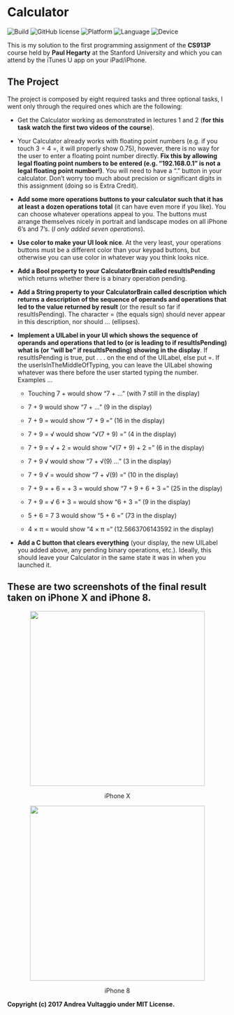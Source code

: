 # Calculator 
![Build](https://img.shields.io/badge/build-passed-brightgreen.svg)
![GitHub license](https://img.shields.io/badge/license-MIT-yellowgreen.svg)
![Platform](https://img.shields.io/badge/platform-iOS-blue.svg)
![Language](https://img.shields.io/badge/language-Swift-orange.svg)
![Device](https://img.shields.io/badge/device-iPhone-lightgrey.svg)

This is my solution to the first programming assignment of the **CS913P** course held by **Paul Hegarty** at the Stanford University and which you can attend by the iTunes U app on your iPad/iPhone.

## The Project
The project is composed by eight required tasks and three optional tasks, I went only through the required ones which are the following:

- Get the Calculator working as demonstrated in lectures 1 and 2 (**for this task watch the first two videos of the course**).

- Your Calculator already works with floating point numbers (e.g. if you touch 3 ÷ 4 =, it will properly show 0.75), however, there is no way for the user to enter a floating point number directly. **Fix this by allowing legal floating point numbers to be entered (e.g. “192.168.0.1” is not a legal floating point number!)**. You will need to have a “.” button in your calculator. Don’t worry too much about precision or significant digits in this assignment (doing so is Extra Credit).

- **Add some more operations buttons to your calculator such that it has at least a dozen operations total** (it can have even more if you like). You can choose whatever operations appeal to you. The buttons must arrange themselves nicely in portrait and landscape modes on all iPhone 6’s and 7’s. (_I only added seven operations_).

- **Use color to make your UI look nice**. At the very least, your operations buttons must be a different color than your keypad buttons, but otherwise you can use color in whatever way you think looks nice.

- **Add a Bool property to your CalculatorBrain called resultIsPending** which returns whether there is a binary operation pending.

- **Add a String property to your CalculatorBrain called description which returns a description of the sequence of operands and operations that led to the value returned by result** (or the result so far if resultIsPending). The character = (the equals sign) should never appear in this description, nor should ... (ellipses).

- **Implement a UILabel in your UI which shows the sequence of operands and operations that led to (or is leading to if resultIsPending) what is (or “will be” if resultIsPending) showing in the display**. If resultIsPending is true, put . . . on the end of the UILabel, else put =. If the userIsInTheMiddleOfTyping, you can leave the UILabel showing whatever was there before the user started typing the number. Examples ...

  -  Touching 7 + would show “7 + ...” (with 7 still in the display)
  
  -  7 + 9 would show “7 + ...” (9 in the display)
  
  -  7 + 9 = would show “7 + 9 =” (16 in the display)
  
  -  7 + 9 = √ would show “√(7 + 9) =” (4 in the display)
  
  -  7 + 9 = √ + 2 = would show “√(7 + 9) + 2 =” (6 in the display)
  
  -  7 + 9 √ would show “7 + √(9) ...” (3 in the display)
  
  -  7 + 9 √ = would show “7 + √(9) =“ (10 in the display)
  
  -  7 + 9 = + 6 = + 3 = would show “7 + 9 + 6 + 3 =” (25 in the display)
  
  -  7 + 9 = √ 6 + 3 = would show “6 + 3 =” (9 in the display)
  
  -  5 + 6 = 7 3 would show “5 + 6 =” (73 in the display)
  
  -  4 × π = would show “4 × π =“ (12.5663706143592 in the display)

- **Add a C button that clears everything** (your display, the new UILabel you added above, any pending binary operations, etc.). Ideally, this should leave your Calculator in the same state it was in when you launched it.

## These are two screenshots of the final result taken on iPhone X and iPhone 8.

  <p align="center"> <img src="https://github.com/or1onsli/Calculator/blob/master/iPhone%20X.png" width="400"> <p>
  <p align="center"> iPhone X <p>
  <p align="center"> <img src="https://github.com/or1onsli/Calculator/blob/master/iPhone%208.png" width="400"> <p>
  <p align="center"> iPhone 8 <p>

**Copyright (c) 2017 Andrea Vultaggio under MIT License.**
